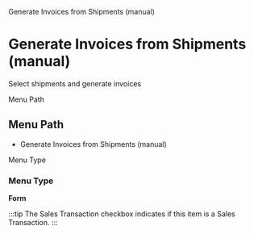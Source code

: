 
Generate Invoices from Shipments (manual)
# Generate Invoices from Shipments (manual)


Select shipments and generate invoices

Menu Path
## Menu Path



- Generate Invoices from Shipments (manual)

Menu Type
### Menu Type

**Form**

:::tip
The Sales Transaction checkbox indicates if this item is a Sales Transaction.
:::
